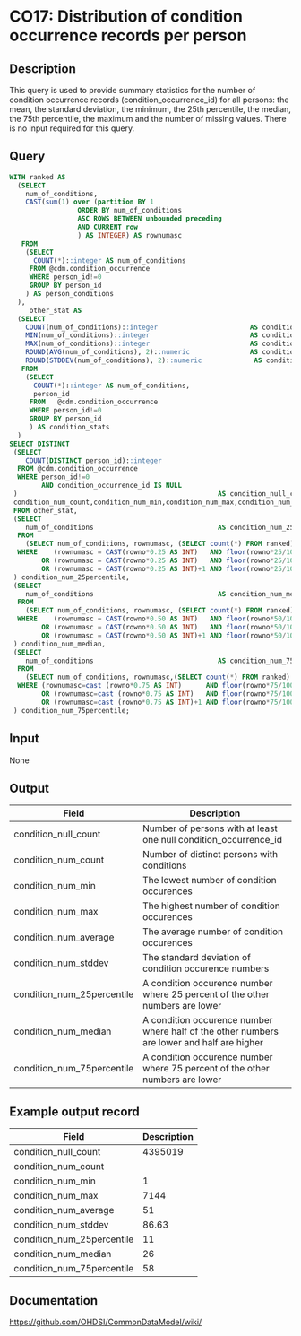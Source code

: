 <!---
Group:condition occurrence
Name:CO17 Distribution of condition occurrence records per person
Author:Patrick Ryan
CDM Version: 5.3
-->

# CO17: Distribution of condition occurrence records per person

## Description
This query is used to provide summary statistics for the number of condition occurrence records (condition_occurrence_id) for all persons: the mean, the standard deviation, the minimum, the 25th percentile, the median, the 75th percentile, the maximum and the number of missing values. There is no input required for this query.

## Query
```sql
WITH ranked AS
  (SELECT 
    num_of_conditions, 
    CAST(sum(1) over (partition BY 1
                 ORDER BY num_of_conditions 
                 ASC ROWS BETWEEN unbounded preceding 
                 AND CURRENT row
                 ) AS INTEGER) AS rownumasc
   FROM 
    (SELECT 
      COUNT(*)::integer AS num_of_conditions
     FROM @cdm.condition_occurrence
     WHERE person_id!=0
     GROUP BY person_id
    ) AS person_conditions
  ),
     other_stat AS
  (SELECT 
    COUNT(num_of_conditions)::integer                       AS condition_num_count,
    MIN(num_of_conditions)::integer                         AS condition_num_min,
    MAX(num_of_conditions)::integer                         AS condition_num_max,
    ROUND(AVG(num_of_conditions), 2)::numeric               AS condition_num_average,
    ROUND(STDDEV(num_of_conditions), 2)::numeric             AS condition_num_stddev
   FROM 
    (SELECT 
      COUNT(*)::integer AS num_of_conditions, 
      person_id
     FROM   @cdm.condition_occurrence
     WHERE person_id!=0
     GROUP BY person_id
     ) AS condition_stats
  )
SELECT DISTINCT
 (SELECT 
    COUNT(DISTINCT person_id)::integer
  FROM @cdm.condition_occurrence
  WHERE person_id!=0 
        AND condition_occurrence_id IS NULL
 )                                                  AS condition_null_count,
 condition_num_count,condition_num_min,condition_num_max,condition_num_average,condition_num_stddev 
 FROM other_stat,
 (SELECT 
    num_of_conditions                               AS condition_num_25percentile
  FROM 
    (SELECT num_of_conditions, rownumasc, (SELECT count(*) FROM ranked) AS rowno FROM ranked) AS all_1
  WHERE    (rownumasc = CAST(rowno*0.25 AS INT)   AND floor(rowno*25/100)  = rowno*25/100 ) 
        OR (rownumasc = CAST(rowno*0.25 AS INT)   AND floor(rowno*25/100) != rowno*25/100 )
        OR (rownumasc = CAST(rowno*0.25 AS INT)+1 AND floor(rowno*25/100) != rowno*25/100 )
 ) condition_num_25percentile,
 (SELECT 
    num_of_conditions                               AS condition_num_median
  FROM 
    (SELECT num_of_conditions, rownumasc, (SELECT count(*) FROM ranked) AS rowno FROM ranked) AS all_2
  WHERE    (rownumasc = CAST(rowno*0.50 AS INT)   AND floor(rowno*50/100)  = rowno*50/100 )
        OR (rownumasc = CAST(rowno*0.50 AS INT)   AND floor(rowno*50/100) != rowno*50/100 )
        OR (rownumasc = CAST(rowno*0.50 AS INT)+1 AND floor(rowno*50/100) != rowno*50/100 )
 ) condition_num_median,
 (SELECT 
    num_of_conditions                               AS condition_num_75percentile
  FROM 
    (SELECT num_of_conditions, rownumasc,(SELECT count(*) FROM ranked) AS rowno FROM ranked) AS all_3
  WHERE (rownumasc=cast (rowno*0.75 AS INT)      AND floor(rowno*75/100)  = rowno*75/100 )
        OR (rownumasc=cast (rowno*0.75 AS INT)   AND floor(rowno*75/100) != rowno*75/100 )
        OR (rownumasc=cast (rowno*0.75 AS INT)+1 AND floor(rowno*75/100) != rowno*75/100 )
 ) condition_num_75percentile;
```

## Input

None

## Output

|  Field |  Description |
| --- | --- |
| condition_null_count | Number of persons with at least one null condition_occurrence_id |
| condition_num_count | Number of distinct persons with conditions |
| condition_num_min | The lowest number of condition occurences |
| condition_num_max | The highest number of condition occurences |
| condition_num_average | The average number of condition occurences |
| condition_num_stddev | The standard deviation of condition occurence numbers |
| condition_num_25percentile | A condition occurence number where 25 percent of the other numbers are lower |
| condition_num_median | A condition occurence number where half of the other numbers are lower and half are higher |
| condition_num_75percentile | A condition occurence number where 75 percent of the other numbers are lower |

## Example output record

|  Field |  Description |
| --- | --- |
| condition_null_count | 4395019 |
| condition_num_count |   |
| condition_num_min | 1 |
| condition_num_max | 7144 |
| condition_num_average | 51 |
| condition_num_stddev | 86.63 |
| condition_num_25percentile | 11 |
| condition_num_median | 26 |
| condition_num_75percentile | 58 |


## Documentation
https://github.com/OHDSI/CommonDataModel/wiki/
